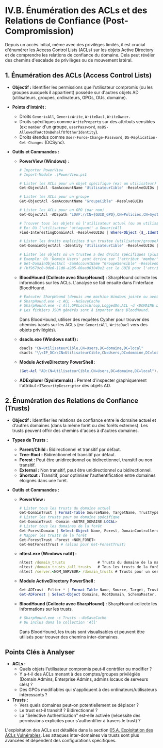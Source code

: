 # IV.B. Énumération des ACLs et des Relations de Confiance (Post-Compromission)

Depuis un accès initial, même avec des privilèges limités, il est crucial d'énumérer les Access Control Lists (ACLs) sur les objets Active Directory et de comprendre les relations de confiance du domaine. Cela peut révéler des chemins d'escalade de privilèges ou de mouvement latéral.

## 1. Énumération des ACLs (Access Control Lists)

*   **Objectif :** Identifier les permissions que l'utilisateur compromis (ou les groupes auxquels il appartient) possède sur d'autres objets AD (utilisateurs, groupes, ordinateurs, GPOs, OUs, domaine).
*   **Points d'Intérêt :**
    *   Droits `GenericAll`, `GenericWrite`, `WriteDacl`, `WriteOwner`.
    *   Droits spécifiques comme `WriteProperty` sur des attributs sensibles (ex: `member` d'un groupe, `userPassword`, `msDS-AllowedToActOnBehalfOfOtherIdentity`).
    *   Droits étendus comme `User-Force-Change-Password`, `DS-Replication-Get-Changes` (DCSync).
*   **Outils et Commandes :**

    *   **PowerView (Windows) :**
        ```powershell
        # Importer PowerView
        # Import-Module .\PowerView.ps1

        # Lister les ACLs pour un objet spécifique (ex: un utilisateur)
        Get-ObjectAcl -SamAccountName "UtilisateurCible" -ResolveGUIDs | Format-Table ObjectDN, ActiveDirectoryRights, ObjectType, IdentityReference -AutoSize

        # Lister les ACLs pour un groupe
        Get-ObjectAcl -SamAccountName "GroupeCible" -ResolveGUIDs

        # Lister les ACLs pour un GPO (par nom)
        Get-ObjectAcl -ADSpath "LDAP://CN={GUID_GPO},CN=Policies,CN=System,DC=domaine,DC=local" -ResolveGUIDs

        # Trouver tous les objets où l'utilisateur actuel (ou un utilisateur spécifié) a des droits spécifiques
        # Ex: Où l'utilisateur 'attaquant' a GenericAll
        Find-InterestingDomainAcl -ResolveGUIDs | Where-Object {$_.IdentityReference -match "attaquant" -and $_.ActiveDirectoryRights -match "GenericAll"}

        # Lister les droits explicites d'un trustee (utilisateur/groupe) sur des objets
        Get-DomainObjectAcl -Identity "UtilisateurCible" -ResolveGUIDs | ? {$_.IdentityReference -match "NOM_ATTAQUANT_OU_GROUPE"}

        # Lister les objets où un trustee a des droits spécifiques (plus ciblé)
        # Exemple: Où 'Domain Users' peut écrire sur l'attribut 'member' d'un groupe
        # Get-DomainObjectAcl -SamAccountName "GroupeSensible" -ResolveGUIDs | ? {$_.IdentityReference -eq "DOMAIN\Domain Users" -and $_.ObjectType -eq "bf9679c0-0de6-11d0-a285-00aa003049e2" -and $_.ActiveDirectoryRights -match "WriteProperty"}
        # (bf9679c0-0de6-11d0-a285-00aa003049e2 est le GUID pour l'attribut 'member')
        ```

    *   **BloodHound (Collecte avec SharpHound) :**
        SharpHound collecte les informations sur les ACLs. L'analyse se fait ensuite dans l'interface BloodHound.
        ```powershell
        # Exécuter SharpHound (depuis une machine Windows jointe ou avec accès LDAP)
        # SharpHound.exe -c ACL --NoSaveCache
        # SharpHound.exe -c All,GPOLocalGroup,LoggedOn,ACL -d <DOMAINE.LOCAL> --NoSaveCache
        # Les fichiers JSON générés sont à importer dans BloodHound.
        ```
        Dans BloodHound, utiliser des requêtes Cypher pour trouver des chemins basés sur les ACLs (ex: `GenericAll`, `WriteDacl` vers des objets privilégiés).

    *   **dsacls.exe (Windows natif) :**
        ```cmd
        dsacls "CN=UtilisateurCible,CN=Users,DC=domaine,DC=local"
        dsacls "\\<IP_DC>\CN=UtilisateurCible,CN=Users,DC=domaine,DC=local"
        ```

    *   **Module ActiveDirectory PowerShell :**
        ```powershell
        (Get-Acl "AD:CN=UtilisateurCible,CN=Users,DC=domaine,DC=local").Access | Format-Table IdentityReference, ActiveDirectoryRights, AccessControlType, ObjectType, InheritanceType
        ```

    *   **ADExplorer (Sysinternals) :**
        Permet d'inspecter graphiquement l'attribut `nTSecurityDescriptor` des objets AD.

## 2. Énumération des Relations de Confiance (Trusts)

*   **Objectif :** Identifier les relations de confiance entre le domaine actuel et d'autres domaines (dans la même forêt ou des forêts externes). Les trusts peuvent offrir des chemins d'accès à d'autres domaines.
*   **Types de Trusts :**
    *   **Parent/Child :** Bidirectionnel et transitif par défaut.
    *   **Tree-Root :** Bidirectionnel et transitif par défaut.
    *   **Forest :** Peut être unidirectionnel ou bidirectionnel, transitif ou non transitif.
    *   **External :** Non transitif, peut être unidirectionnel ou bidirectionnel.
    *   **Shortcut :** Transitif, pour optimiser l'authentification entre domaines éloignés dans une forêt.
*   **Outils et Commandes :**

    *   **PowerView :**
        ```powershell
        # Lister tous les trusts du domaine actuel
        Get-DomainTrust | Format-Table SourceName, TargetName, TrustType, TrustDirection, TrustAttributes, IsTreeParent, IsTreeRoot, IsForestTrust
        # Lister les trusts pour un domaine spécifique
        Get-DomainTrust -Domain <AUTRE_DOMAINE.LOCAL>
        # Lister tous les domaines de la forêt
        Get-ForestDomain | Select-Object Name, Forest, DomainControllers
        # Mapper les trusts de la forêt
        Get-ForestTrust -Forest <NOM_FORET>
        Get-NetForestTrust # (alias pour Get-ForestTrust)
        ```

    *   **nltest.exe (Windows natif) :**
        ```cmd
        nltest /domain_trusts               # Trusts du domaine de la machine
        nltest /domain_trusts /all_trusts   # Tous les trusts de la forêt (si DC)
        nltest /server:<NOM_SERVEUR> /domain_trusts # Trusts pour un serveur spécifique
        ```

    *   **Module ActiveDirectory PowerShell :**
        ```powershell
        Get-ADTrust -Filter * | Format-Table Name, Source, Target, TrustDirection, TrustType, SelectiveAuthentication
        Get-ADForest | Select-Object Domains, RootDomain, SchemaMaster, DomainNamingMaster
        ```

    *   **BloodHound (Collecte avec SharpHound) :**
        SharpHound collecte les informations sur les trusts.
        ```powershell
        # SharpHound.exe -c Trusts --NoSaveCache
        # Ou inclus dans la collection 'All'
        ```
        Dans BloodHound, les trusts sont visualisables et peuvent être utilisés pour trouver des chemins inter-domaines.

## Points Clés à Analyser
*   **ACLs :**
    *   Quels objets l'utilisateur compromis peut-il contrôler ou modifier ?
    *   Y a-t-il des ACLs menant à des comptes/groupes privilégiés (Domain Admins, Enterprise Admins, admins locaux de serveurs clés) ?
    *   Des GPOs modifiables qui s'appliquent à des ordinateurs/utilisateurs intéressants ?
*   **Trusts :**
    *   Vers quels domaines peut-on potentiellement se déplacer ?
    *   Le trust est-il transitif ? Bidirectionnel ?
    *   La "Selective Authentication" est-elle activée (nécessite des permissions explicites pour s'authentifier à travers le trust) ?

L'exploitation des ACLs est détaillée dans la section [05.A. Exploitation des ACLs Vulnérables](../05-elevation-privileges/A-exploitation-acls.md).
Les attaques inter-domaines via trusts sont plus avancées et dépendent des configurations spécifiques. 